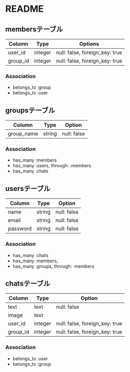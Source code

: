 # README

## membersテーブル
|Column|Type|Options|
|------|----|-------|
|user_id|integer|null: false, foreign_key: true|
|group_id|integer|null: false, foreign_key: true|

### Association
- belongs_to :group
- belongs_to :user

## groupsテーブル
|Column|Type|Option|
|------|----|------|
|group_name|string|null: false|

### Association
- has_many :members 
- has_many :users, through: :members
- has_many :chats

## usersテーブル
|Column|Type|Option|
|------|----|------|
|name|string|null: false|
|email|string|null: false|
|password|string|null: false|

### Association
- has_many :chats
- has_many :members, 
- has_many :groups, through: :members

## chatsテーブル
|Column|Type|Option|
|------|----|------|
|text|text|null: false|
|image|text||
|user_id|integer|null: false, foreign_key: true|
|group_id|integer|null: false, foreign_key: true|

### Association
- belongs_to :user
- belongs_to :group
